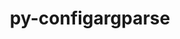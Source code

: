 ---
title: "py-configargparse"
layout: cache
categories: [package, develop]
meta: {"compilers": ["none"], "num_specs": 44, "num_specs_by_stack": {"developer-tools-aarch64-linux-gnu": 15, "developer-tools-darwin": 14, "developer-tools-x86_64_v3-linux-gnu": 15, "root": 44}, "oss": ["centos7", "rhel8", "sequoia"], "platforms": ["darwin", "linux"], "stacks": ["developer-tools-aarch64-linux-gnu", "developer-tools-darwin", "developer-tools-x86_64_v3-linux-gnu", "root"], "targets": ["aarch64", "x86_64_v3"], "versions": ["1.7"]}
spec_details: [{"compiler": "none", "hash": "2nss4l7awij53puijyndsla5on275epf", "os": "sequoia", "platform": "darwin", "size": "-", "stacks": ["developer-tools-darwin", "root"], "target": "aarch64", "variants": ["build_system=python_pip"], "versions": ["1.7"]}, {"compiler": "none", "hash": "2o5cfxykjfjmndlbzjgcucs7q2wy5l3e", "os": "centos7", "platform": "linux", "size": "-", "stacks": ["developer-tools-x86_64_v3-linux-gnu", "root"], "target": "x86_64_v3", "variants": ["build_system=python_pip"], "versions": ["1.7"]}, {"compiler": "none", "hash": "2pm7mq2g5rhdabtr35sqe4vwyptqoni2", "os": "sequoia", "platform": "darwin", "size": "-", "stacks": ["developer-tools-darwin", "root"], "target": "aarch64", "variants": ["build_system=python_pip"], "versions": ["1.7"]}, {"compiler": "none", "hash": "32cdyf2ulhep3pywwxkd6t6mb5s5xl7m", "os": "sequoia", "platform": "darwin", "size": "-", "stacks": ["developer-tools-darwin", "root"], "target": "aarch64", "variants": ["build_system=python_pip"], "versions": ["1.7"]}, {"compiler": "none", "hash": "43r3rojn3eb2agyixysryu7grn47irgx", "os": "rhel8", "platform": "linux", "size": "-", "stacks": ["developer-tools-aarch64-linux-gnu", "root"], "target": "aarch64", "variants": ["build_system=python_pip"], "versions": ["1.7"]}, {"compiler": "none", "hash": "44u54rsp4rqgfqraqldg65tzudhnsywo", "os": "rhel8", "platform": "linux", "size": "-", "stacks": ["developer-tools-aarch64-linux-gnu", "root"], "target": "aarch64", "variants": ["build_system=python_pip"], "versions": ["1.7"]}, {"compiler": "none", "hash": "45dpox64i6gplnd3zl2pb7yskzouvnrl", "os": "sequoia", "platform": "darwin", "size": "-", "stacks": ["developer-tools-darwin", "root"], "target": "aarch64", "variants": ["build_system=python_pip"], "versions": ["1.7"]}, {"compiler": "none", "hash": "4qh7oeb2np6ebk27xcayqm3xr6pxmhgl", "os": "sequoia", "platform": "darwin", "size": "-", "stacks": ["developer-tools-darwin", "root"], "target": "aarch64", "variants": ["build_system=python_pip"], "versions": ["1.7"]}, {"compiler": "none", "hash": "5wpzdhyxjnfvnkajcraeab6ditwq75rb", "os": "rhel8", "platform": "linux", "size": "-", "stacks": ["developer-tools-aarch64-linux-gnu", "root"], "target": "aarch64", "variants": ["build_system=python_pip"], "versions": ["1.7"]}, {"compiler": "none", "hash": "6r6mn6a4opukvjnnbph5eex5uza7dpjh", "os": "centos7", "platform": "linux", "size": "-", "stacks": ["developer-tools-x86_64_v3-linux-gnu", "root"], "target": "x86_64_v3", "variants": ["build_system=python_pip"], "versions": ["1.7"]}, {"compiler": "none", "hash": "7xlfcaetan4fiqo27apq5zuimkonv75b", "os": "centos7", "platform": "linux", "size": "-", "stacks": ["developer-tools-x86_64_v3-linux-gnu", "root"], "target": "x86_64_v3", "variants": ["build_system=python_pip"], "versions": ["1.7"]}, {"compiler": "none", "hash": "bwgjfc3dv5kyqakzlgfzmz52cfmyhs2i", "os": "sequoia", "platform": "darwin", "size": "-", "stacks": ["developer-tools-darwin", "root"], "target": "aarch64", "variants": ["build_system=python_pip"], "versions": ["1.7"]}, {"compiler": "none", "hash": "c3xul5hs4dwmzwomtulyhpougmpjq56u", "os": "centos7", "platform": "linux", "size": "-", "stacks": ["developer-tools-x86_64_v3-linux-gnu", "root"], "target": "x86_64_v3", "variants": ["build_system=python_pip"], "versions": ["1.7"]}, {"compiler": "none", "hash": "fs5afsjxx47tudhbfayfap6quiom4lkp", "os": "centos7", "platform": "linux", "size": "-", "stacks": ["developer-tools-x86_64_v3-linux-gnu", "root"], "target": "x86_64_v3", "variants": ["build_system=python_pip"], "versions": ["1.7"]}, {"compiler": "none", "hash": "gcg5u3ne45mzrw6fzj4bdlagptoanybj", "os": "rhel8", "platform": "linux", "size": "-", "stacks": ["developer-tools-aarch64-linux-gnu", "root"], "target": "aarch64", "variants": ["build_system=python_pip"], "versions": ["1.7"]}, {"compiler": "none", "hash": "gr2vwzkuqixsno5vorwvm76fx7ghesap", "os": "centos7", "platform": "linux", "size": "-", "stacks": ["developer-tools-x86_64_v3-linux-gnu", "root"], "target": "x86_64_v3", "variants": ["build_system=python_pip"], "versions": ["1.7"]}, {"compiler": "none", "hash": "h2kzkmybyh3i5f7eysjmpvwazhtqye3q", "os": "sequoia", "platform": "darwin", "size": "-", "stacks": ["developer-tools-darwin", "root"], "target": "aarch64", "variants": ["build_system=python_pip"], "versions": ["1.7"]}, {"compiler": "none", "hash": "iamfmzvndpiis3hb2knv6kjsxvyx75rl", "os": "rhel8", "platform": "linux", "size": "-", "stacks": ["developer-tools-aarch64-linux-gnu", "root"], "target": "aarch64", "variants": ["build_system=python_pip"], "versions": ["1.7"]}, {"compiler": "none", "hash": "icqu5fzb43tdgyhgrnzkflpbvbhhx5iv", "os": "centos7", "platform": "linux", "size": "-", "stacks": ["developer-tools-x86_64_v3-linux-gnu", "root"], "target": "x86_64_v3", "variants": ["build_system=python_pip"], "versions": ["1.7"]}, {"compiler": "none", "hash": "iqp3yt2csjwmucwpvpbfcu7prboeijv7", "os": "sequoia", "platform": "darwin", "size": "-", "stacks": ["developer-tools-darwin", "root"], "target": "aarch64", "variants": ["build_system=python_pip"], "versions": ["1.7"]}, {"compiler": "none", "hash": "iyn3emrteejusck6r2t43upabm4me35i", "os": "centos7", "platform": "linux", "size": "-", "stacks": ["developer-tools-x86_64_v3-linux-gnu", "root"], "target": "x86_64_v3", "variants": ["build_system=python_pip"], "versions": ["1.7"]}, {"compiler": "none", "hash": "leoh2au3tueksb3fbdtujjvys4nnssdo", "os": "centos7", "platform": "linux", "size": "-", "stacks": ["developer-tools-x86_64_v3-linux-gnu", "root"], "target": "x86_64_v3", "variants": ["build_system=python_pip"], "versions": ["1.7"]}, {"compiler": "none", "hash": "lgfayzeuybvdumoqd45j6qvdj3mdlzmw", "os": "rhel8", "platform": "linux", "size": "-", "stacks": ["developer-tools-aarch64-linux-gnu", "root"], "target": "aarch64", "variants": ["build_system=python_pip"], "versions": ["1.7"]}, {"compiler": "none", "hash": "ls7c6gqbclr2j7qwvmlnt6t5nbbrtsaz", "os": "rhel8", "platform": "linux", "size": "-", "stacks": ["developer-tools-aarch64-linux-gnu", "root"], "target": "aarch64", "variants": ["build_system=python_pip"], "versions": ["1.7"]}, {"compiler": "none", "hash": "mxbanselwd7kuvvpmsz6kttu2qu6x36c", "os": "rhel8", "platform": "linux", "size": "-", "stacks": ["developer-tools-aarch64-linux-gnu", "root"], "target": "aarch64", "variants": ["build_system=python_pip"], "versions": ["1.7"]}, {"compiler": "none", "hash": "nuoqez4j5iiwa2u6v7eogcv65siwp4tq", "os": "rhel8", "platform": "linux", "size": "-", "stacks": ["developer-tools-aarch64-linux-gnu", "root"], "target": "aarch64", "variants": ["build_system=python_pip"], "versions": ["1.7"]}, {"compiler": "none", "hash": "o737eq7chkp2xfb27pt3inojlu5yrzn2", "os": "sequoia", "platform": "darwin", "size": "-", "stacks": ["developer-tools-darwin", "root"], "target": "aarch64", "variants": ["build_system=python_pip"], "versions": ["1.7"]}, {"compiler": "none", "hash": "ojohytoxvmzk5h6paoletpb2vqqeaq5d", "os": "sequoia", "platform": "darwin", "size": "-", "stacks": ["developer-tools-darwin", "root"], "target": "aarch64", "variants": ["build_system=python_pip"], "versions": ["1.7"]}, {"compiler": "none", "hash": "p7p3ih3unrnensumhd5wwxlrbnrbg7yc", "os": "rhel8", "platform": "linux", "size": "-", "stacks": ["developer-tools-aarch64-linux-gnu", "root"], "target": "aarch64", "variants": ["build_system=python_pip"], "versions": ["1.7"]}, {"compiler": "none", "hash": "pey3ksbgg2uo3cat3fec7g56bmru6agj", "os": "centos7", "platform": "linux", "size": "-", "stacks": ["developer-tools-x86_64_v3-linux-gnu", "root"], "target": "x86_64_v3", "variants": ["build_system=python_pip"], "versions": ["1.7"]}, {"compiler": "none", "hash": "q2ipg4gfxwm5xrxqmh7qsl3h4oalsfkz", "os": "centos7", "platform": "linux", "size": "-", "stacks": ["developer-tools-x86_64_v3-linux-gnu", "root"], "target": "x86_64_v3", "variants": ["build_system=python_pip"], "versions": ["1.7"]}, {"compiler": "none", "hash": "qahnht3mrtg4owmwtr465br4imxx2dwf", "os": "rhel8", "platform": "linux", "size": "-", "stacks": ["developer-tools-aarch64-linux-gnu", "root"], "target": "aarch64", "variants": ["build_system=python_pip"], "versions": ["1.7"]}, {"compiler": "none", "hash": "qiq4pymajcybimth3i6pjanfjwqxe4pl", "os": "sequoia", "platform": "darwin", "size": "-", "stacks": ["developer-tools-darwin", "root"], "target": "aarch64", "variants": ["build_system=python_pip"], "versions": ["1.7"]}, {"compiler": "none", "hash": "rnsdr4ickgmq5yahisuecpg5bf22ngnl", "os": "centos7", "platform": "linux", "size": "-", "stacks": ["developer-tools-x86_64_v3-linux-gnu", "root"], "target": "x86_64_v3", "variants": ["build_system=python_pip"], "versions": ["1.7"]}, {"compiler": "none", "hash": "tkmr5al65sedicak6zotbbc7yen4wxer", "os": "sequoia", "platform": "darwin", "size": "-", "stacks": ["developer-tools-darwin", "root"], "target": "aarch64", "variants": ["build_system=python_pip"], "versions": ["1.7"]}, {"compiler": "none", "hash": "tn74tcly7r5jgzls7hqufgy2flb7yygk", "os": "rhel8", "platform": "linux", "size": "-", "stacks": ["developer-tools-aarch64-linux-gnu", "root"], "target": "aarch64", "variants": ["build_system=python_pip"], "versions": ["1.7"]}, {"compiler": "none", "hash": "vymlf7gla3ess3ci7gwdntx5ybcf7wmp", "os": "sequoia", "platform": "darwin", "size": "-", "stacks": ["developer-tools-darwin", "root"], "target": "aarch64", "variants": ["build_system=python_pip"], "versions": ["1.7"]}, {"compiler": "none", "hash": "wpjwymtkbnvn4cqmwcyjykprlkdjhje3", "os": "centos7", "platform": "linux", "size": "-", "stacks": ["developer-tools-x86_64_v3-linux-gnu", "root"], "target": "x86_64_v3", "variants": ["build_system=python_pip"], "versions": ["1.7"]}, {"compiler": "none", "hash": "xf6zxes2r32rao5zrvunzigvxni5aeoi", "os": "centos7", "platform": "linux", "size": "-", "stacks": ["developer-tools-x86_64_v3-linux-gnu", "root"], "target": "x86_64_v3", "variants": ["build_system=python_pip"], "versions": ["1.7"]}, {"compiler": "none", "hash": "xjfia7kkmiluoafocpaxsf4zzzlafo4z", "os": "sequoia", "platform": "darwin", "size": "-", "stacks": ["developer-tools-darwin", "root"], "target": "aarch64", "variants": ["build_system=python_pip"], "versions": ["1.7"]}, {"compiler": "none", "hash": "y447kqpbn2mmvdcfhxcb7gtgxhsvg4rb", "os": "rhel8", "platform": "linux", "size": "-", "stacks": ["developer-tools-aarch64-linux-gnu", "root"], "target": "aarch64", "variants": ["build_system=python_pip"], "versions": ["1.7"]}, {"compiler": "none", "hash": "ysf47qkobeshf3plyl5yiee5h5dq2jf5", "os": "rhel8", "platform": "linux", "size": "-", "stacks": ["developer-tools-aarch64-linux-gnu", "root"], "target": "aarch64", "variants": ["build_system=python_pip"], "versions": ["1.7"]}, {"compiler": "none", "hash": "yzh6547me7greih4otkn4ay42qp27amd", "os": "rhel8", "platform": "linux", "size": "-", "stacks": ["developer-tools-aarch64-linux-gnu", "root"], "target": "aarch64", "variants": ["build_system=python_pip"], "versions": ["1.7"]}, {"compiler": "none", "hash": "zmhqmsmxebta676vj5acrhjmu4rszjy4", "os": "centos7", "platform": "linux", "size": "-", "stacks": ["developer-tools-x86_64_v3-linux-gnu", "root"], "target": "x86_64_v3", "variants": ["build_system=python_pip"], "versions": ["1.7"]}]
---